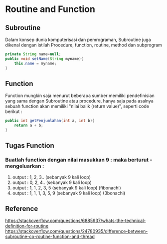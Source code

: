 # Routine and Function
## Subroutine 
Dalam konsep dunia komputerisasi dan pemrograman, Subroutine juga dikenal dengan istilah Procedure, function, routine, method dan subprogram
```java
private String name=null;
public void setName(String myname){
	this.name = myname;
}
```

## Function
Function mungkin saja menurut beberapa sumber memiliki pendefinisian yang sama dengan Subroutine atau procedure, hanya saja pada asalnya sebuah function akan memiliki "nilai balik (return value)", seperti code berikut : 

```java
public int getPenjumlahan(int a, int b){
	return a + b;
}
```
  
## Tugas Function
### Buatlah function dengan nilai masukkan 9 : maka berturut - mengeluarkan : 
1. output : 1, 2, 3.. (sebanyak 9 kali loop)
2. output : 0, 2, 4.. (sebanyak 9 kali loop)
3. output : 1, 1, 2, 3, 5 (sebanyak 9 kali loop) (fibonachi)
4. output : 1, 1, 1, 3, 5, 9 (sebanyak 9 kali loop) (3bonachi)  

## Reference 
https://stackoverflow.com/questions/6885937/whats-the-technical-definition-for-routine
https://stackoverflow.com/questions/24780935/difference-between-subroutine-co-routine-function-and-thread